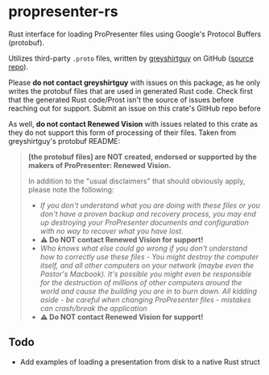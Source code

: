 # propresenter-rs

Rust interface for loading ProPresenter files using Google's Protocol Buffers (protobuf).

Utilizes third-party `.proto` files, written by [greyshirtguy](https://github.com/greyshirtguy) on GitHub ([source repo](https://github.com/greyshirtguy/ProPresenter7-Proto)).

Please **do not contact greyshirtguy** with issues on this package, as he only writes the protobuf files that are used in generated Rust code. Check first that the generated Rust code/Prost isn't the source of issues before reaching out for support. Submit an issue on this crate's GitHub repo before

As well, **do not contact Renewed Vision** with issues related to this crate as they do not support this form of processing of their files. Taken from greyshirtguy's protobuf README:

> __[the protobuf files] are NOT created, endorsed or supported by the makers of ProPresenter: Renewed Vision.__
>
> In addition to the "usual disclaimers" that should obviously apply, please note the following:
> * _If you don't understand what you are doing with these files or you don't have a proven backup and recovery process, you may end up destroying your ProPresenter documents and configuration with no way to recover what you have lost._
> * __⚠️ Do NOT contact Renewed Vision for support!__
> * _Who knows what else could go wrong if you don't understand how to correctly use these files - You might destroy the computer itself, and all other computers on your network (maybe even the Pastor's Macbook). It's possible you might even be responsible for the destruction of millions of other computers around the world and cause the building you are in to burn down. All kidding aside - be careful when changing ProPresenter files - mistakes can crash/break the application_
> * __⚠️ Do NOT contact Renewed Vision for support!__

## Todo

- Add examples of loading a presentation from disk to a native Rust struct